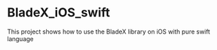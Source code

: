 # BladeX_iOS_swift
This project shows how to use the BladeX library on iOS with pure swift language
